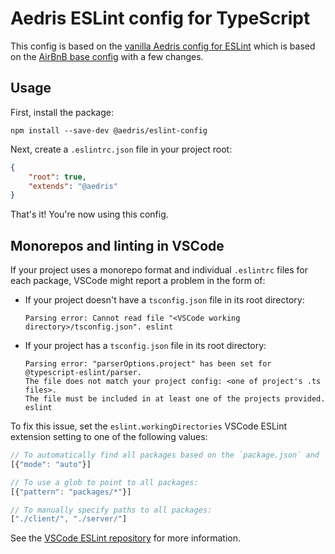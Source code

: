 # Aedris ESLint config for TypeScript

This config is based on the [vanilla Aedris config for ESLint](../eslint-config-vanilla) which is based on the [AirBnB base config](https://github.com/airbnb/javascript/tree/master/packages/eslint-config-airbnb-base) with a few changes.

## Usage

First, install the package:

```
npm install --save-dev @aedris/eslint-config
```

Next, create a `.eslintrc.json` file in your project root:

```json
{
	"root": true,
	"extends": "@aedris"
}
```

That's it! You're now using this config.

## Monorepos and linting in VSCode

If your project uses a monorepo format and individual `.eslintrc` files for each package, VSCode might report a problem in the form of:

* If your project doesn't have a `tsconfig.json` file in its root directory:

	```
	Parsing error: Cannot read file "<VSCode working directory>/tsconfig.json". eslint
	```

* If your project has a `tsconfig.json` file in its root directory:

	```
	Parsing error: "parserOptions.project" has been set for @typescript-eslint/parser.
	The file does not match your project config: <one of project's .ts files>.
	The file must be included in at least one of the projects provided. eslint
	```

To fix this issue, set the `eslint.workingDirectories` VSCode ESLint extension setting to one of the following values:

```js
// To automatically find all packages based on the `package.json` and `.eslint` files:
[{"mode": "auto"}]

// To use a glob to point to all packages:
[{"pattern": "packages/*"}]

// To manually specify paths to all packages:
["./client/", "./server/"]
```

See the [VSCode ESLint repository](https://github.com/Microsoft/vscode-eslint#settings-options) for more information.
